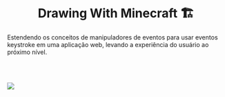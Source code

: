 <h1 align="center"> Drawing With Minecraft 🏗️</h1>

<p aling="justify">
Estendendo os conceitos de manipuladores de eventos para usar eventos keystroke em uma aplicação web, levando a experiência do usuário ao próximo nível.
</p>
<br>
<br>
<p aling="center">
<img src="https://user-images.githubusercontent.com/100588945/169670159-617b3d64-cec3-4def-a467-d1127d772c5c.gif">
</p>
